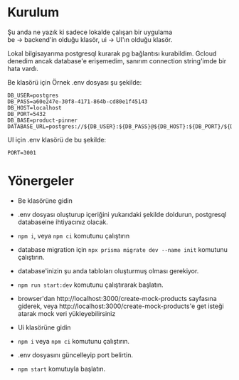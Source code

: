 # Kurulum

Şu anda ne yazık ki sadece lokalde çalışan bir uygulama  
be -> backend'in olduğu klasör,
ui -> UI'ın olduğu klasör.  

Lokal bilgisayarıma postgresql kurarak pg bağlantısı kurabildim. Gcloud denedim ancak database'e erişemedim, sanırım connection string'imde bir hata vardı.

Be klasörü için Örnek .env dosyası şu şekilde:

```
DB_USER=postgres
DB_PASS=a60e247e-30f8-4171-864b-cd80e1f45143
DB_HOST=localhost
DB_PORT=5432
DB_BASE=product-pinner
DATABASE_URL=postgres://${DB_USER}:${DB_PASS}@${DB_HOST}:${DB_PORT}/${DB_BASE}
```

UI için .env klasörü de bu şekilde:
```
PORT=3001
```
# Yönergeler
- Be klasörüne gidin
- .env dosyası oluşturup içeriğini yukarıdaki şekilde doldurun, postgresql databaseine ihtiyacınız olacak.
- `npm i`, veya `npm ci` komutunu çalıştırın
- database migration için ` npx prisma migrate dev --name init ` komutunu çalıştırın.
- database'inizin şu anda tabloları oluşturmuş olması gerekiyor.
- `npm run start:dev` komutunu çalıştırarak başlatın.
- browser'dan http://localhost:3000/create-mock-products sayfasına giderek, veya http://localhost:3000/create-mock-products'e get isteği atarak mock veri yükleyebilirsiniz

- Ui klasörüne gidin
- `npm i` veya `npm ci` komutunu çalıştırın.
- .env dosyasını güncelleyip port belirtin.
- `npm start` komutuyla başlatın.

